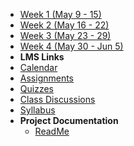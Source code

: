 - [Week 1 (May 9 - 15)](module-1)
- [Week 2 (May 16 - 22)](module-2)
- [Week 3 (May 23 - 29)](module-3)
- [Week 4 (May 30 - Jun 5)](module-4)
- **LMS Links**
- [<i class="fas fa-calendar"></i> Calendar](https://sso.canvaslms.com/calendar)
- [<i class="fas fa-edit"></i> Assignments](https://sso.canvaslms.com/courses/1924881/assignments )
- [<i class="fas fa-check-circle"></i> Quizzes](https://sso.canvaslms.com/courses/1924881/quizzes)
- [<i class="fas fa-comments"></i> Class Discussions](https://sso.canvaslms.com/courses/1924881/discussion_topics)
- [<i class="fas fa-list"></i> Syllabus](https://sso.canvaslms.com/courses/1924881/assignments/syllabus)
- **Project Documentation**
  - [ReadMe](https://github.com/hibbitts-design/docsify-open-course-starter-kit/blob/master/README.md)
